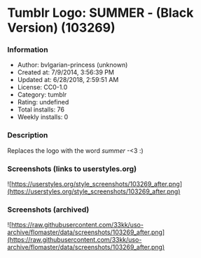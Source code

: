 # Tumblr Logo: SUMMER - (Black Version) (103269)

### Information
- Author: bvlgarian-princess (unknown)
- Created at: 7/9/2014, 3:56:39 PM
- Updated at: 6/28/2018, 2:59:51 AM
- License: CC0-1.0
- Category: tumblr
- Rating: undefined
- Total installs: 76
- Weekly installs: 0


### Description
Replaces the logo with the word <i>summer</i> -<3 :)


### Screenshots (links to userstyles.org)
![https://userstyles.org/style_screenshots/103269_after.png](https://userstyles.org/style_screenshots/103269_after.png)


### Screenshots (archived)
![https://raw.githubusercontent.com/33kk/uso-archive/flomaster/data/screenshots/103269_after.png](https://raw.githubusercontent.com/33kk/uso-archive/flomaster/data/screenshots/103269_after.png)
